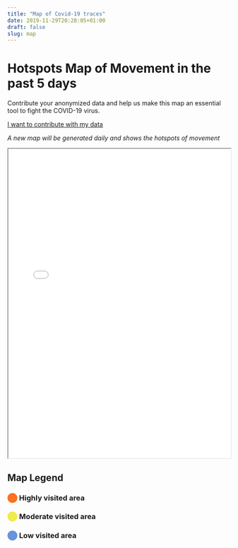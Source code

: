 ```yaml
---
title: "Map of Covid-19 traces"
date: 2019-11-29T20:28:05+01:00
draft: false
slug: map
---
```


# Hotspots Map of Movement in the past 5 days

<div class="contribution">

Contribute your anonymized data and help us make this map an essential tool to fight the COVID-19 virus.

[I want to contribute with my data](/newcase)

</div>

*A new map will be generated daily and shows the hotspots of movement*

<iframe src="/map/heatmap.html" width="100%" height="700px"></iframe>


## Map Legend

### <span style="color:#fb7021">⬤</span> Highly visited area

### <span style="color:#f0ea4b">⬤</span> Moderate visited area

### <span style="color:#6693d9">⬤</span> Low visited area
